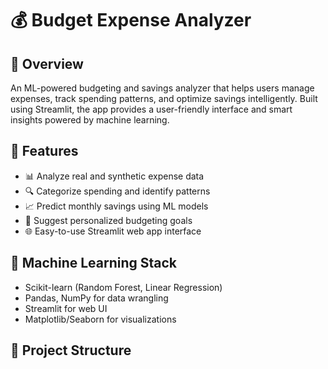 # 💰 Budget Expense Analyzer

## 📌 Overview
An ML-powered budgeting and savings analyzer that helps users manage expenses, track spending patterns, and optimize savings intelligently. Built using Streamlit, the app provides a user-friendly interface and smart insights powered by machine learning.

## 🚀 Features
- 📊 Analyze real and synthetic expense data
- 🔍 Categorize spending and identify patterns
- 📈 Predict monthly savings using ML models
- 🎯 Suggest personalized budgeting goals
- 🌐 Easy-to-use Streamlit web app interface

## 🧠 Machine Learning Stack
- Scikit-learn (Random Forest, Linear Regression)
- Pandas, NumPy for data wrangling
- Streamlit for web UI
- Matplotlib/Seaborn for visualizations

## 📂 Project Structure

